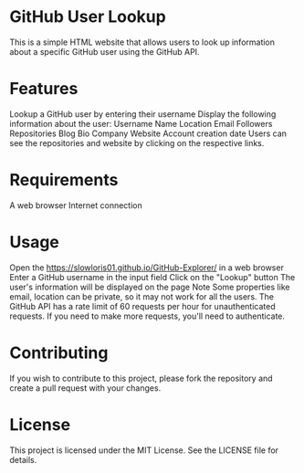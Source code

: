 # GitHub User Lookup
This is a simple HTML website that allows users to look up information about a specific GitHub user using the GitHub API.

# Features
Lookup a GitHub user by entering their username
Display the following information about the user:
Username
Name
Location
Email
Followers
Repositories
Blog
Bio
Company
Website
Account creation date
Users can see the repositories and website by clicking on the respective links.
# Requirements
A web browser
Internet connection
# Usage
Open the https://slowloris01.github.io/GitHub-Explorer/ in a web browser
Enter a GitHub username in the input field
Click on the "Lookup" button
The user's information will be displayed on the page
Note
Some properties like email, location can be private, so it may not work for all the users.
The GitHub API has a rate limit of 60 requests per hour for unauthenticated requests. If you need to make more requests, you'll need to authenticate.
# Contributing
If you wish to contribute to this project, please fork the repository and create a pull request with your changes.

# License
This project is licensed under the MIT License. See the LICENSE file for details.
